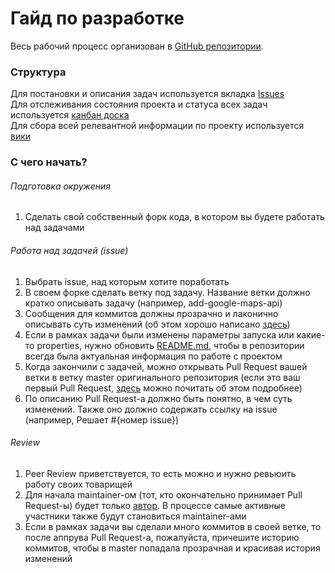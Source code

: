 # Гайд по разработке

Весь рабочий процесс организован в [GitHub репозитории](https://github.com/paradisensei/Digital-education-map).  

### Структура

Для постановки и описания задач используется вкладка [Issues](https://github.com/paradisensei/Digital-education-map/issues)  
Для отслеживания состояния проекта и статуса всех задач используется [канбан доска](https://github.com/paradisensei/Digital-education-map/projects/1)  
Для сбора всей релевантной информации по проекту используется [вики](https://github.com/paradisensei/Digital-education-map/wiki)

### С чего начать?

###### Подготовка окружения

1. Сделать свой собственный форк кода, в котором вы будете работать над задачами

###### Работа над задачей (issue)

1. Выбрать issue, над которым хотите поработать
2. В своем форке сделать ветку под задачу. Название ветки должно кратко описывать задачу (например, add-google-maps-api)
3. Сообщения для коммитов должны прозрачно и лаконично описывать суть изменений (об этом хорошо написано [здесь](https://chris.beams.io/posts/git-commit/))
4. Если в рамках задачи были изменены параметры запуска или какие-то properties, нужно обновить [README.md](https://github.com/paradisensei/Digital-education-map/blob/master/README.md), чтобы в репозитории всегда была актуальная информация по работе с проектом
5. Когда закончили с задачей, можно открывать Pull Request вашей ветки в ветку master оригинального репозитория (если это ваш первый Pull Request, [здесь](https://egghead.io/courses/how-to-contribute-to-an-open-source-project-on-github) можно почитать об этом подробнее)
6. По описанию Pull Request-а должно быть понятно, в чем суть изменений. Также оно должно содержать ссылку на issue (например, Решает #{номер issue}) 

###### Review

1. Peer Review приветствуется, то есть можно и нужно ревьюить работу своих товарищей
2. Для начала maintainer-ом (тот, кто окончательно принимает Pull Request-ы) будет только [автор](https://github.com/paradisensei). В процессе самые активные участники также будут становиться maintainer-ами
3. Если в рамках задачи вы сделали много коммитов в своей ветке, то после аппрува Pull Request-а, пожалуйста, причешите историю коммитов, чтобы в master попадала прозрачная и красивая история изменений 